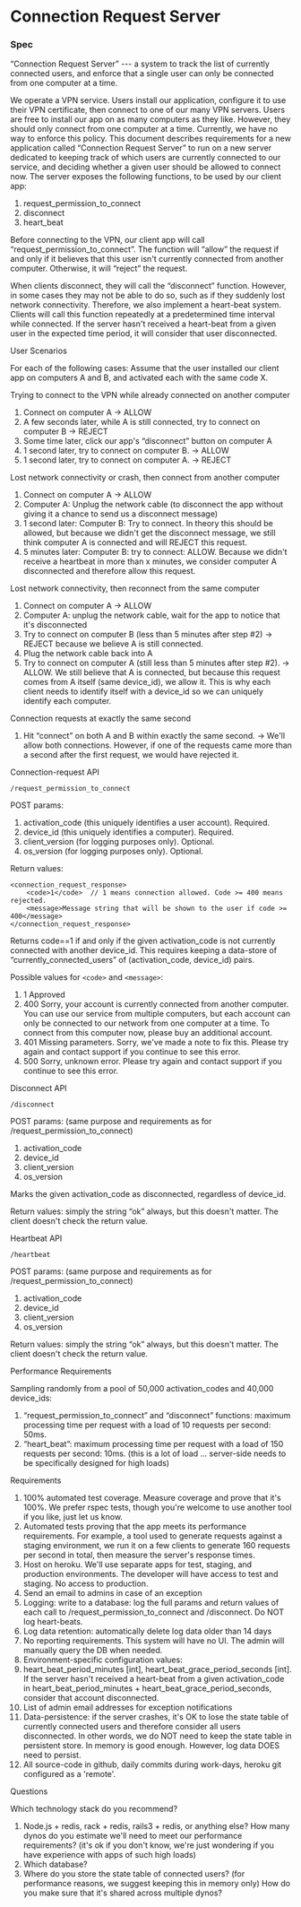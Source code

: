 # Connection Request Server

### Spec
“Connection Request Server” --- a system to track the list of currently connected users, and enforce that a single user can only be connected from one computer at a time.

We operate a VPN service. Users install our application, configure it to use their VPN certificate, then connect to one of our many VPN servers. Users are free to install our app on as many computers as they like. However, they should only connect from one computer at a time. Currently, we have no way to enforce this policy. This document describes requirements for a new application called “Connection Request Server” to run on a new server dedicated to keeping track of which users are currently connected to our service, and deciding whether a given user should be allowed to connect now. The server exposes the following functions, to be used by our client app:

1. request_permission_to_connect
2. disconnect
3. heart_beat

Before connecting to the VPN, our client app will call “request_permission_to_connect”. The function will “allow” the request if and only if it believes that this user isn't currently connected from another computer. Otherwise, it will “reject” the request.

When clients disconnect, they will call the “disconnect” function. However, in some cases they may not be able to do so, such as if they suddenly lost network connectivity. Therefore, we also implement a heart-beat system. Clients will call this function repeatedly at a predetermined time interval while connected. If the server hasn't received a heart-beat from a given user in the expected time period, it will consider that user disconnected.

User Scenarios

For each of the following cases: Assume that the user installed our client app on computers A and B, and activated each with the same code X.

Trying to connect to the VPN while already connected on another computer

1. Connect on computer A → ALLOW
2. A few seconds later, while A is still connected, try to connect on computer B → REJECT
3. Some time later, click our app's “disconnect” button on computer A
4. 1 second later, try to connect on computer B. → ALLOW 
5. 1 second later, try to connect on computer A. → REJECT

Lost network connectivity or crash, then connect from another computer

1. Connect on computer A → ALLOW
2. Computer A: Unplug the network cable (to disconnect the app without giving it a chance to send us a disconnect message)
3. 1 second later: Computer B: Try to connect. In theory this should be allowed, but because we didn't get the disconnect message, we still think computer A is connected and will REJECT this request.
4. 5 minutes later: Computer B: try to connect: ALLOW. Because we didn't receive a heartbeat in more than x minutes, we consider computer A disconnected and therefore allow this request.

Lost network connectivity, then reconnect from the same computer

1. Connect on computer A → ALLOW
2. Computer A: unplug the network cable, wait for the app to notice that it's disconnected
3. Try to connect on computer B (less than 5 minutes after step #2) → REJECT because we believe A is still connected.
4. Plug the network cable back into A
5. Try to connect on computer A (still less than 5 minutes after step #2). → ALLOW. We still believe that A is connected, but because this request comes from A itself (same device_id), we allow it. This is why each client needs to identify itself with a device_id so we can uniquely identify each computer.

Connection requests at exactly the same second

1. Hit “connect” on both A and B within exactly the same second. → We'll allow both connections. However, if one of the requests came more than a second after the first request, we would have rejected it.

Connection-request API

`/request_permission_to_connect`

POST params:

1. activation_code   (this uniquely identifies a user account). Required.
2. device_id  (this uniquely identifies a computer). Required.
3. client_version  (for logging purposes only). Optional.
4. os_version  (for logging purposes only). Optional.

Return values:

```
<connection_request_response>
	<code>1</code>  // 1 means connection allowed. Code >= 400 means rejected.
	<message>Message string that will be shown to the user if code >= 400</message>
</connection_request_response>
```

Returns code==1 if and only if the given activation_code is not currently connected with another device_id. This requires keeping a data-store of “currently_connected_users” of (activation_code, device_id) pairs.

Possible values for `<code>` and `<message>`:

1. 1  Approved
2. 400 Sorry, your account is currently connected from another computer. You can use our service from multiple computers, but each account can only be connected to our network from one computer at a time. To connect from this computer now, please buy an additional account.
3. 401 Missing parameters. Sorry, we've made a note to fix this. Please try again and contact support if you continue to see this error.
4. 500 Sorry, unknown error. Please try again and contact support if you continue to see this error.

Disconnect API

`/disconnect`

POST params:  (same purpose and requirements as for /request_permission_to_connect)

1. activation_code
2. device_id
3. client_version
4. os_version

Marks the given activation_code as disconnected, regardless of device_id.

Return values: simply the string “ok” always, but this doesn't matter. The client doesn't check the return value.

Heartbeat API

`/heartbeat`

POST params:  (same purpose and requirements as for /request_permission_to_connect)

1. activation_code
2. device_id
3. client_version
4. os_version

Return values: simply the string “ok” always, but this doesn't matter. The client doesn't check the return value.

Performance Requirements

Sampling randomly from a pool of 50,000 activation_codes and 40,000 device_ids:

1. “request_permission_to_connect” and “disconnect” functions: maximum processing time per request with a load of 10 requests per second: 50ms.
2. “heart_beat”: maximum processing time per request with a load of 150 requests per second: 10ms.  (this is a lot of load … server-side needs to be specifically designed for high loads)

Requirements

1. 100% automated test coverage. Measure coverage and prove that it's 100%. We prefer rspec tests, though you're welcome to use another tool if you like, just let us know.
2. Automated tests proving that the app meets its performance requirements. For example, a tool used to generate requests against a staging environment, we run it on a few clients to generate 160 requests per second in total, then measure the server's response times.
3. Host on heroku. We'll use separate apps for test, staging, and production environments. The developer will have access to test and staging. No access to production.
4. Send an email to admins in case of an exception
5. Logging: write to a database: log the full params and return values of each call to /request_permission_to_connect and /disconnect. Do NOT log heart-beats.
6. Log data retention: automatically delete log data older than 14 days
7. No reporting requirements. This system will have no UI. The admin will manually query the DB when needed. 
8. Environment-specific configuration values:
9. heart_beat_period_minutes [int], heart_beat_grace_period_seconds [int]. If the server hasn't received a heart-beat from a given activation_code in heart_beat_period_minutes + heart_beat_grace_period_seconds, consider that account disconnected.
10. List of admin email addresses for exception notifications
11. Data-persistence: if the server crashes, it's OK to lose the state table of currently connected users and therefore consider all users disconnected. In other words, we do NOT need to keep the state table in persistent store. In memory is good enough. However, log data DOES need to persist.
12. All source-code in github, daily commits during work-days, heroku git configured as a 'remote'.

Questions

Which technology stack do you recommend?

1. Node.js + redis, rack + redis, rails3 + redis, or anything else? How many dynos do you estimate we'll need to meet our performance requirements? (it's ok if you don't know, we're just wondering if you have experience with apps of such high loads)
2. Which database?
3. Where do you store the state table of connected users? (for performance reasons, we suggest keeping this in memory only) How do you make sure that it's shared across multiple dynos?